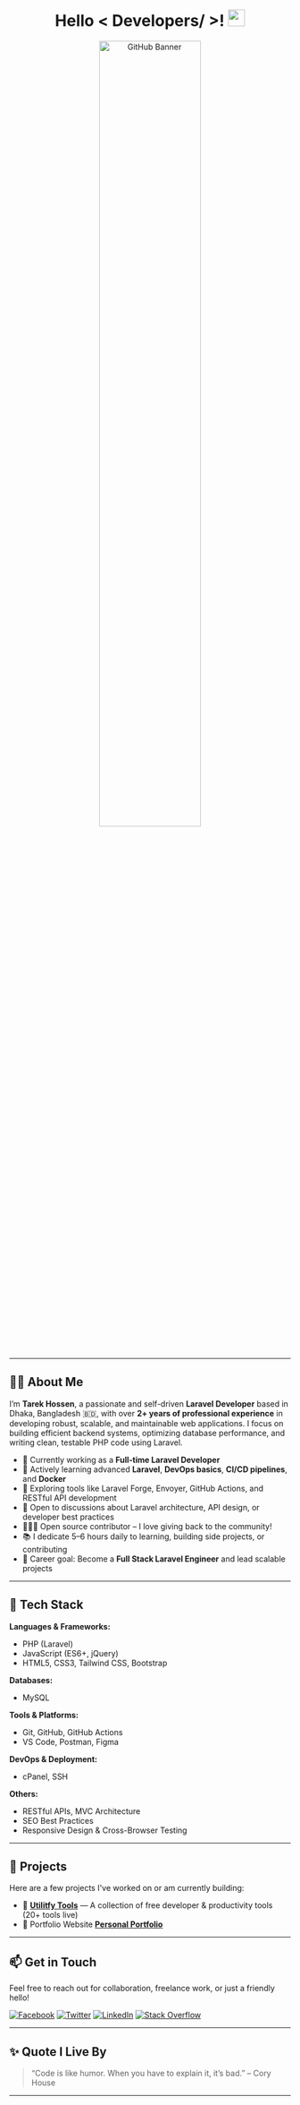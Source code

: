 <h1 align="center">Hello < Developers/ >! <img src="https://raw.githubusercontent.com/MartinHeinz/MartinHeinz/master/wave.gif" width="30px"></h1>

<p align="center">
  <img width="60%" src="https://raw.githubusercontent.com/onimur/.github/master/.resources/git-header.svg" alt="GitHub Banner"/>
</p>

---

## 👨‍💻 About Me

I’m **Tarek Hossen**, a passionate and self-driven **Laravel Developer** based in Dhaka, Bangladesh 🇧🇩, with over **2+ years of professional experience** in developing robust, scalable, and maintainable web applications. I focus on building efficient backend systems, optimizing database performance, and writing clean, testable PHP code using Laravel.

- 🔭 Currently working as a **Full-time Laravel Developer**
- 🌱 Actively learning advanced **Laravel**, **DevOps basics**, **CI/CD pipelines**, and **Docker**
- 🧰 Exploring tools like Laravel Forge, Envoyer, GitHub Actions, and RESTful API development
- 💬 Open to discussions about Laravel architecture, API design, or developer best practices
- 🧑‍🤝‍🧑 Open source contributor – I love giving back to the community!
- 📚 I dedicate 5–6 hours daily to learning, building side projects, or contributing
- 🎯 Career goal: Become a **Full Stack Laravel Engineer** and lead scalable projects

---

## 🧰 Tech Stack

**Languages & Frameworks:**
- PHP (Laravel)
- JavaScript (ES6+, jQuery)
- HTML5, CSS3, Tailwind CSS, Bootstrap

**Databases:**
- MySQL

**Tools & Platforms:**
- Git, GitHub, GitHub Actions
- VS Code, Postman, Figma

**DevOps & Deployment:**
- cPanel, SSH

**Others:**
- RESTful APIs, MVC Architecture
- SEO Best Practices
- Responsive Design & Cross-Browser Testing

---

## 🚀 Projects

Here are a few projects I've worked on or am currently building:

- 🔧 [**Utilitfy Tools**](https://utilitfytools.com) — A collection of free developer & productivity tools (20+ tools live)
- 🎨 Portfolio Website [**Personal Portfolio**](https://https://tarekhossen.netlify.app)

---

## 📫 Get in Touch

Feel free to reach out for collaboration, freelance work, or just a friendly hello!

[![Facebook](https://img.shields.io/badge/Facebook-%231877F2.svg?&style=for-the-badge&logo=facebook&logoColor=white)](https://facebook.com/tarek.hossen111)
[![Twitter](https://img.shields.io/badge/Twitter-%231DA1F2.svg?&style=for-the-badge&logo=twitter&logoColor=white)](https://twitter.com/tarekhossen111)
[![LinkedIn](https://img.shields.io/badge/LinkedIn-%230077B5.svg?&style=for-the-badge&logo=linkedin&logoColor=white)](https://www.linkedin.com/in/tarek-hossen/)
[![Stack Overflow](https://img.shields.io/badge/Stack_Overflow-FE7A16?style=for-the-badge&logo=stack-overflow&logoColor=white)](https://stackoverflow.com/users/18675616/tarek-hossen-naeem)

---

## ✨ Quote I Live By

> “Code is like humor. When you have to explain it, it’s bad.” – Cory House

---
